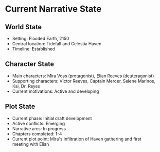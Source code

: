 # Current Narrative State

## World State
- Setting: Flooded Earth, 2150
- Central location: Tidefall and Celestia Haven
- Timeline: Established

## Character State
- Main characters: Mira Voss (protagonist), Elian Reeves (deuteragonist)
- Supporting characters: Victor Reeves, Captain Mercer, Selene Marinos, Kai, Dr. Reyes
- Current motivations: Active and developing

## Plot State
- Current phase: Initial draft development
- Active conflicts: Emerging
- Narrative arcs: In progress
- Chapters completed: 1-4
- Current plot point: Mira's infiltration of Haven gathering and first meeting with Elian

